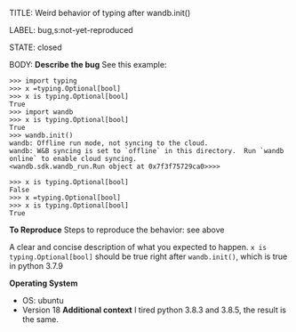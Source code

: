 TITLE:
Weird behavior of typing after wandb.init()

LABEL:
bug,s:not-yet-reproduced

STATE:
closed

BODY:
**Describe the bug**
See this example:
```
>>> import typing
>>> x =typing.Optional[bool]
>>> x is typing.Optional[bool]
True
>>> import wandb
>>> x is typing.Optional[bool]
True
>>> wandb.init()
wandb: Offline run mode, not syncing to the cloud.
wandb: W&B syncing is set to `offline` in this directory.  Run `wandb online` to enable cloud syncing.
<wandb.sdk.wandb_run.Run object at 0x7f3f75729ca0>>>>

>>> x is typing.Optional[bool]
False
>>> x =typing.Optional[bool]
>>> x is typing.Optional[bool]
True

```
**To Reproduce**
Steps to reproduce the behavior:
see above

A clear and concise description of what you expected to happen.
`x is typing.Optional[bool]` should be true right after `wandb.init()`, which is true in python 3.7.9

**Operating System**
 - OS: ubuntu
 - Version 18
**Additional context**
I tired python 3.8.3 and 3.8.5, the result is the same.

